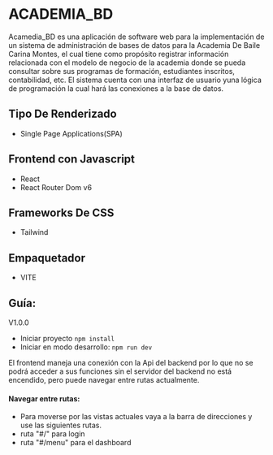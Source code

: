 # ACADEMIA_BD

Acamedia_BD es una aplicación de software web para la implementación de un sistema de administración de bases de datos para la Academia De Baile Carina Montes, el cual tiene como propósito registrar información relacionada con el modelo de negocio de la academia donde se pueda consultar sobre sus programas de formación, estudiantes inscritos, contabilidad, etc. El sistema cuenta con una interfaz de usuario yuna lógica de programación la cual hará las conexiones a la base de datos.

## Tipo De Renderizado

- Single Page Applications(SPA)

## Frontend con Javascript

- React
- React Router Dom v6

## Frameworks De CSS

- Tailwind

## Empaquetador

- VITE

## Guía:
V1.0.0
- Iniciar proyecto
`npm install` 
- Iniciar en modo desarrollo:
`npm run dev`

El frontend maneja una conexión con la Api del backend por lo que no se podrá acceder a sus funciones sin el servidor del backend no está encendido, pero puede navegar entre rutas actualmente.

#### Navegar entre rutas:
- Para moverse por las vistas actuales vaya a la barra de direcciones y use las siguientes rutas. 
- ruta "#/" para login
- ruta "#/menu" para el dashboard


